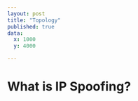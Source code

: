 ```yaml
---
layout: post
title: "Topology"
published: true
data:
  x: 1000
  y: 4000

---
```


# What is IP Spoofing?
